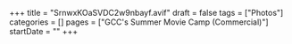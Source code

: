 +++
title = "SrnwxKOaSVDC2w9nbayf.avif"
draft = false
tags = ["Photos"]
categories = []
pages = ["GCC's Summer Movie Camp (Commercial)"]
startDate = ""
+++
